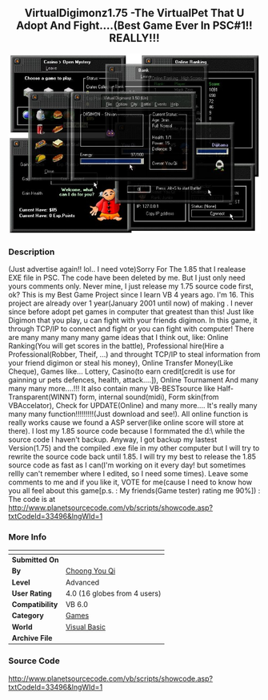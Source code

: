 ﻿<div align="center">

## VirtualDigimonz1\.75 \-The VirtualPet That U Adopt And Fight\.\.\.\.\(Best Game Ever In PSC\#1\!\! REALLY\!\!\!

<img src="PIC2002411114376550.JPg">
</div>

### Description

(Just advertise again!! lol.. I need vote)Sorry For The 1.85 that I realease EXE file in PSC. The code have been deleted by me. But I just only need yours comments only. Never mine, I just release my 1.75 source code first, ok? This is my Best Game Project since I learn VB 4 years ago. I'm 16. This project are already over 1 year(January 2001 until now) of making . I never since before adopt pet games in computer that greatest than this! Just like Digimon that you play, u can fight with your friends digimon. In this game, it through TCP/IP to connect and fight or you can fight with computer! There are many many many many game ideas that I think out, like: Online Ranking(You will get scores in the battle), Professional hire(Hire a Professional(Robber, Theif, ...) and throught TCP/IP to steal information from your friend digimon or steal his money), Online Transfer Money(Like Cheque), Games like... Lottery, Casino(to earn credit[credit is use for gainning ur pets defences, health, attack....]), Online Tournament And many many many more....!!! It also contain many VB-BESTsource like Half-Transparent(WINNT) form, internal sound(midi), Form skin(from VBAccelator), Check for UPDATE(Online) and many more.... It's really many many many function!!!!!!!!!(Just download and see!). All online function is really works cause we found a ASP server(like online score will store at there). I lost my 1.85 source code because I formmated the d:\ while the source code I haven't backup. Anyway, I got backup my lastest Version(1.75) and the compiled .exe file in my other computer but I will try to rewrite the source code back until 1.85. I will try my best to release the 1.85 source code as fast as I can(I'm working on it every day! but sometimes rellly can't remember where I edited, so I need some times). Leave some comments to me and if you like it, VOTE for me(cause I need to know how you all feel about this game[p.s. : My friends(Game tester) rating me 90%]) : The code is at http://www.planetsourcecode.com/vb/scripts/showcode.asp?txtCodeId=33496&lngWId=1
 
### More Info
 


<span>             |<span>
---                |---
**Submitted On**   |
**By**             |[Choong You Qi](https://github.com/Planet-Source-Code/PSCIndex/blob/master/ByAuthor/choong-you-qi.md)
**Level**          |Advanced
**User Rating**    |4.0 (16 globes from 4 users)
**Compatibility**  |VB 6\.0
**Category**       |[Games](https://github.com/Planet-Source-Code/PSCIndex/blob/master/ByCategory/games__1-38.md)
**World**          |[Visual Basic](https://github.com/Planet-Source-Code/PSCIndex/blob/master/ByWorld/visual-basic.md)
**Archive File**   |[](https://github.com/Planet-Source-Code/choong-you-qi-virtualdigimonz1-75-the-virtualpet-that-u-adopt-and-fight-best-game-ever-in-__1-33700/archive/master.zip)





### Source Code

http://www.planetsourcecode.com/vb/scripts/showcode.asp?txtCodeId=33496&lngWId=1

